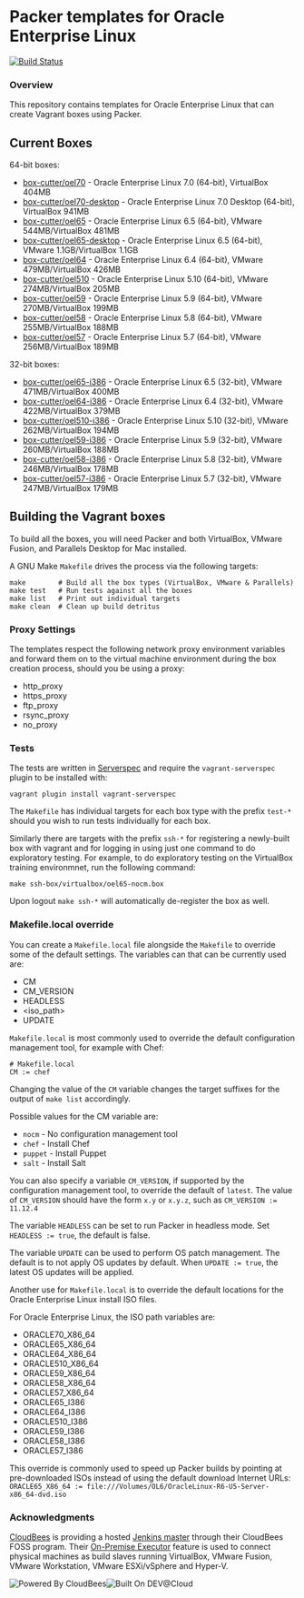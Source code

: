# Packer templates for Oracle Enterprise Linux
[![Build Status](https://box-cutter.ci.cloudbees.com/buildStatus/icon?job=oel-vm)](https://box-cutter.ci.cloudbees.com/job/oel-vm/)

### Overview

This repository contains templates for Oracle Enterprise Linux that can create
Vagrant boxes using Packer.

## Current Boxes

64-bit boxes:

* [box-cutter/oel70](https://vagrantcloud.com/box-cutter/oel70) - Oracle Enterprise Linux 7.0 (64-bit), VirtualBox 404MB
* [box-cutter/oel70-desktop](https://vagrantcloud.com/box-cutter/oel70-desktop) - Oracle Enterprise Linux 7.0 Desktop (64-bit), VirtualBox 941MB
* [box-cutter/oel65](https://vagrantcloud.com/box-cutter/oel65) - Oracle Enterprise Linux 6.5 (64-bit), VMware 544MB/VirtualBox 481MB
* [box-cutter/oel65-desktop](https://vagrantcloud.com/box-cutter/oel65-desktop) - Oracle Enterprise Linux 6.5 (64-bit), VMware 1.1GB/VirtualBox 1.1GB
* [box-cutter/oel64](https://vagrantcloud.com/box-cutter/oel64) - Oracle Enterprise Linux 6.4 (64-bit), VMware 479MB/VirtualBox 426MB
* [box-cutter/oel510](https://vagrantcloud.com/box-cutter/oel510) - Oracle Enterprise Linux 5.10 (64-bit), VMware 274MB/VirtualBox 205MB
* [box-cutter/oel59](https://vagrantcloud.com/box-cutter/oel59) - Oracle Enterprise Linux 5.9 (64-bit), VMware 270MB/VirtualBox 199MB
* [box-cutter/oel58](https://vagrantcloud.com/box-cutter/oel58) - Oracle Enterprise Linux 5.8 (64-bit), VMware 255MB/VirtualBox 188MB
* [box-cutter/oel57](https://vagrantcloud.com/box-cutter/oel57) - Oracle Enterprise Linux 5.7 (64-bit), VMware 256MB/VirtualBox 189MB

32-bit boxes:

* [box-cutter/oel65-i386](https://vagrantcloud.com/box-cutter/oel65-i386) - Oracle Enterprise Linux 6.5 (32-bit), VMware 471MB/VirtualBox 400MB
* [box-cutter/oel64-i386](https://vagrantcloud.com/box-cutter/oel64-i386) - Oracle Enterprise Linux 6.4 (32-bit), VMware 422MB/VirtualBox 379MB
* [box-cutter/oel510-i386](https://vagrantcloud.com/box-cutter/oel510-i386) - Oracle Enterprise Linux 5.10 (32-bit), VMware 262MB/VirtualBox 194MB
* [box-cutter/oel59-i386](https://vagrantcloud.com/box-cutter/oel59-i386) - Oracle Enterprise Linux 5.9 (32-bit), VMware 260MB/VirtualBox 188MB
* [box-cutter/oel58-i386](https://vagrantcloud.com/box-cutter/oel58-i386) - Oracle Enterprise Linux 5.8 (32-bit), VMware 246MB/VirtualBox 178MB
* [box-cutter/oel57-i386](https://vagrantcloud.com/box-cutter/oel57-i386) - Oracle Enterprise Linux 5.7 (32-bit), VMware 247MB/VirtualBox 179MB

## Building the Vagrant boxes

To build all the boxes, you will need Packer and both VirtualBox, VMware
Fusion, and Parallels Desktop for Mac installed.

A GNU Make `Makefile` drives the process via the following targets:

    make        # Build all the box types (VirtualBox, VMware & Parallels)
    make test   # Run tests against all the boxes
    make list   # Print out individual targets
    make clean  # Clean up build detritus

### Proxy Settings

The templates respect the following network proxy environment variables
and forward them on to the virtual machine environment during the box creation
process, should you be using a proxy:

* http_proxy
* https_proxy
* ftp_proxy
* rsync_proxy
* no_proxy

### Tests

The tests are written in [Serverspec](http://serverspec.org) and require the
`vagrant-serverspec` plugin to be installed with:

    vagrant plugin install vagrant-serverspec

The `Makefile` has individual targets for each box type with the prefix
`test-*` should you wish to run tests individually for each box.

Similarly there are targets with the prefix `ssh-*` for registering a
newly-built box with vagrant and for logging in using just one command to
do exploratory testing.  For example, to do exploratory testing
on the VirtualBox training environmnet, run the following command:

    make ssh-box/virtualbox/oel65-nocm.box

Upon logout `make ssh-*` will automatically de-register the box as well.

### Makefile.local override

You can create a `Makefile.local` file alongside the `Makefile` to override
some of the default settings.  The variables can that can be currently
used are:

* CM
* CM_VERSION
* HEADLESS
* \<iso_path\>
* UPDATE

`Makefile.local` is most commonly used to override the default configuration
management tool, for example with Chef:

    # Makefile.local
    CM := chef

Changing the value of the `CM` variable changes the target suffixes for
the output of `make list` accordingly.

Possible values for the CM variable are:

* `nocm` - No configuration management tool
* `chef` - Install Chef
* `puppet` - Install Puppet
* `salt`  - Install Salt

You can also specify a variable `CM_VERSION`, if supported by the
configuration management tool, to override the default of `latest`.
The value of `CM_VERSION` should have the form `x.y` or `x.y.z`,
such as `CM_VERSION := 11.12.4`

The variable `HEADLESS` can be set to run Packer in headless mode.
Set `HEADLESS := true`, the default is false.

The variable `UPDATE` can be used to perform OS patch management.  The
default is to not apply OS updates by default.  When `UPDATE := true`,
the latest OS updates will be applied.

Another use for `Makefile.local` is to override the default locations
for the Oracle Enterprise Linux install ISO files.

For Oracle Enterprise Linux, the ISO path variables are:

* ORACLE70_X86_64
* ORACLE65_X86_64
* ORACLE64_X86_64
* ORACLE510_X86_64
* ORACLE59_X86_64
* ORACLE58_X86_64
* ORACLE57_X86_64
* ORACLE65_I386
* ORACLE64_I386
* ORACLE510_I386
* ORACLE59_I386
* ORACLE58_I386
* ORACLE57_I386

This override is commonly used to speed up Packer builds by
pointing at pre-downloaded ISOs instead of using the default
download Internet URLs:
`ORACLE65_X86_64 := file:///Volumes/OL6/OracleLinux-R6-U5-Server-x86_64-dvd.iso`

### Acknowledgments

[CloudBees](http://www.cloudbees.com) is providing a hosted [Jenkins master](http://box-cutter.ci.cloudbees.com/) through their CloudBees FOSS program. Their [On-Premise Executor](https://developer.cloudbees.com/bin/view/DEV/On-Premise+Executors) feature is used to connect physical machines as build slaves running VirtualBox, VMware Fusion, VMware Workstation, VMware ESXi/vSphere and Hyper-V.

![Powered By CloudBees](http://www.cloudbees.com/sites/default/files/Button-Powered-by-CB.png "Powered By CloudBees")![Built On DEV@Cloud](http://www.cloudbees.com/sites/default/files/Button-Built-on-CB-1.png "Built On DEV@Cloud")
